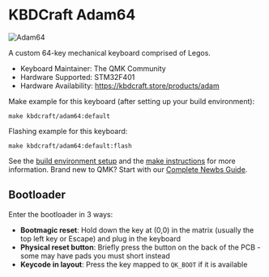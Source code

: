 # KBDCraft Adam64

![Adam64](https://i.imgur.com/6m2yyTUh.jpg)

A custom 64-key mechanical keyboard comprised of Legos.

* Keyboard Maintainer: The QMK Community
* Hardware Supported: STM32F401
* Hardware Availability: https://kbdcraft.store/products/adam

Make example for this keyboard (after setting up your build environment):

    make kbdcraft/adam64:default

Flashing example for this keyboard:

    make kbdcraft/adam64:default:flash

See the [build environment setup](https://docs.qmk.fm/#/getting_started_build_tools) and the [make instructions](https://docs.qmk.fm/#/getting_started_make_guide) for more information. Brand new to QMK? Start with our [Complete Newbs Guide](https://docs.qmk.fm/#/newbs).

## Bootloader

Enter the bootloader in 3 ways:

* **Bootmagic reset**: Hold down the key at (0,0) in the matrix (usually the top left key or Escape) and plug in the keyboard
* **Physical reset button**: Briefly press the button on the back of the PCB - some may have pads you must short instead
* **Keycode in layout**: Press the key mapped to `QK_BOOT` if it is available
